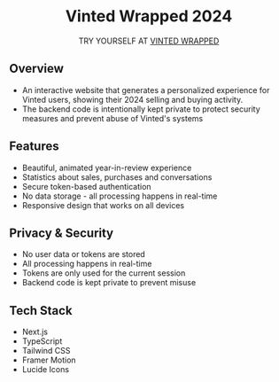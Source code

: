 <div align="center">

# Vinted Wrapped 2024 

TRY YOURSELF AT [VINTED WRAPPED](https://vintedwrapped.com/)

</div>

## Overview

- An interactive website that generates a personalized experience for Vinted users, showing their 2024 selling and buying activity.
- The backend code is intentionally kept private to protect security measures and prevent abuse of Vinted's systems

## Features

- Beautiful, animated year-in-review experience
- Statistics about sales, purchases and conversations
- Secure token-based authentication
- No data storage - all processing happens in real-time
- Responsive design that works on all devices

## Privacy & Security

- No user data or tokens are stored
- All processing happens in real-time
- Tokens are only used for the current session
- Backend code is kept private to prevent misuse

## Tech Stack

- Next.js 
- TypeScript
- Tailwind CSS
- Framer Motion
- Lucide Icons


